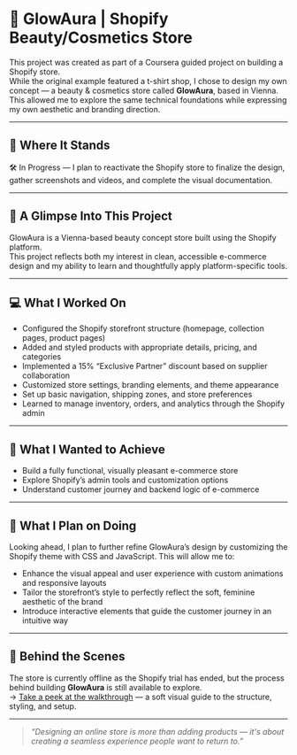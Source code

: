 # 🌸 GlowAura | Shopify Beauty/Cosmetics Store

This project was created as part of a Coursera guided project on building a Shopify store.  
While the original example featured a t-shirt shop, I chose to design my own concept — a beauty & cosmetics store called **GlowAura**, based in Vienna.  
This allowed me to explore the same technical foundations while expressing my own aesthetic and branding direction.

---

## 📍 Where It Stands
🛠️ In Progress — I plan to reactivate the Shopify store to finalize the design, gather screenshots and videos, and complete the visual documentation.

---

## 🌷 A Glimpse Into This Project   
GlowAura is a Vienna-based beauty concept store built using the Shopify platform.  
This project reflects both my interest in clean, accessible e-commerce design and my ability to learn and thoughtfully apply platform-specific tools.

---

## 💻 What I Worked On  
- Configured the Shopify storefront structure (homepage, collection pages, product pages)  
- Added and styled products with appropriate details, pricing, and categories  
- Implemented a 15% “Exclusive Partner” discount based on supplier collaboration  
- Customized store settings, branding elements, and theme appearance  
- Set up basic navigation, shipping zones, and store preferences  
- Learned to manage inventory, orders, and analytics through the Shopify admin

---

## 🎯 What I Wanted to Achieve  
- Build a fully functional, visually pleasant e-commerce store  
- Explore Shopify’s admin tools and customization options  
- Understand customer journey and backend logic of e-commerce

---

## 🌼 What I Plan on Doing  
Looking ahead, I plan to further refine GlowAura’s design by customizing the Shopify theme with CSS and JavaScript. This will allow me to:  
- Enhance the visual appeal and user experience with custom animations and responsive layouts  
- Tailor the storefront’s style to perfectly reflect the soft, feminine aesthetic of the brand  
- Introduce interactive elements that guide the customer journey in an intuitive way

---

## 📖 Behind the Scenes  
The store is currently offline as the Shopify trial has ended, but the process behind building **GlowAura** is still available to explore.  
→ [Take a peek at the walkthrough](./GLOWAURA.md) — a soft visual guide to the structure, styling, and setup.

---

> *“Designing an online store is more than adding products — it's about creating a seamless experience people want to return to.”*
